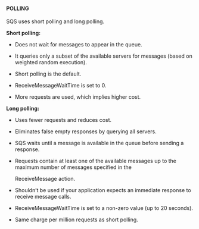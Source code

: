 #### POLLING


SQS uses short polling and long polling.


**Short polling:**


- Does not wait for messages to appear in the queue.



- It queries only a subset of the available servers for messages (based on weighted random execution).

- Short polling is the default.

- ReceiveMessageWaitTime is set to 0.

- More requests are used, which implies higher cost.


**Long polling:**


- Uses fewer requests and reduces cost.

- Eliminates false empty responses by querying all servers.

- SQS waits until a message is available in the queue before sending a response.

- Requests contain at least one of the available messages up to the maximum number of messages specified in the

  ReceiveMessage action.

- Shouldn’t be used if your application expects an immediate response to receive message calls.

- ReceiveMessageWaitTime is set to a non-zero value (up to 20 seconds).

- Same charge per million requests as short polling.

